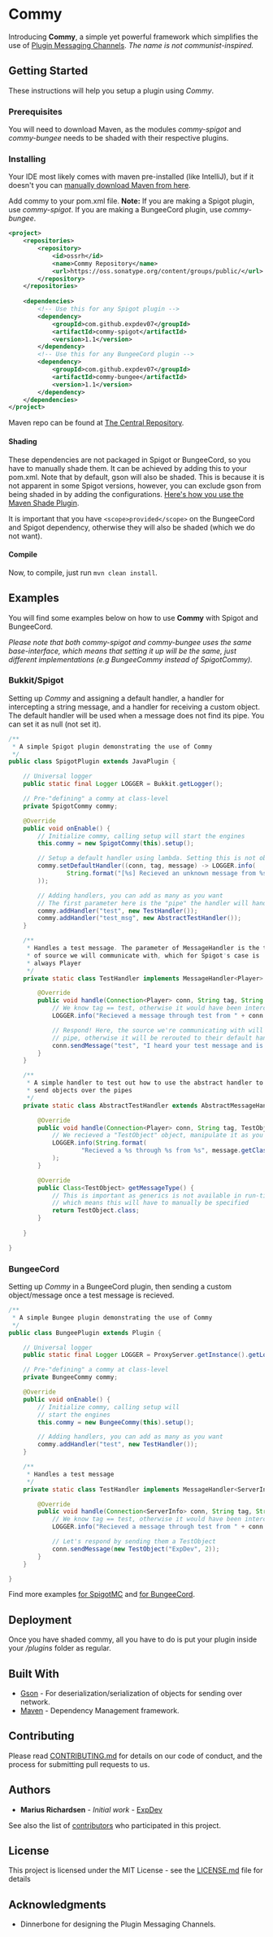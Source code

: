 # Commy

Introducing **Commy**, a simple yet powerful framework which simplifies the use of [Plugin Messaging Channels](https://www.spigotmc.org/wiki/bukkit-bungee-plugin-messaging-channel/). _The name is not communist-inspired._ 

## Getting Started

These instructions will help you setup a plugin using _Commy_.

### Prerequisites

You will need to download Maven, as the modules _commy-spigot_ and _commy-bungee_ needs to be shaded with their respective plugins.

### Installing

Your IDE most likely comes with maven pre-installed (like IntelliJ), but if it  doesn't you can [manually download Maven from here](https://maven.apache.org/download.cgi).

Add commy to your pom.xml file. **Note:** If you are making a Spigot plugin, use _commy-spigot_. If you are making a BungeeCord plugin, use _commy-bungee_.
````xml
<project>
    <repositories>
        <repository>
            <id>ossrh</id>
            <name>Commy Repository</name>
            <url>https://oss.sonatype.org/content/groups/public/</url>
        </repository>
    </repositories>
    
    <dependencies>
        <!-- Use this for any Spigot plugin -->
        <dependency>
            <groupId>com.github.expdev07</groupId>
            <artifactId>commy-spigot</artifactId>
            <version>1.1</version>
        </dependency>
        <!-- Use this for any BungeeCord plugin -->
        <dependency>
            <groupId>com.github.expdev07</groupId>
            <artifactId>commy-bungee</artifactId>
            <version>1.1</version>
        </dependency>
    </dependencies>
</project>
````

Maven repo can be found at [The Central Repository](https://search.maven.org/beta/search?q=g:com.github.expdev07). 

#### Shading
These dependencies are not packaged in Spigot or BungeeCord, so you have to manually shade them. It can be achieved by adding this to your pom.xml. Note that by default, gson will also be shaded. This is because it is not apparent in some Spigot versions, however, you can exclude gson from being shaded in by adding the configurations. [Here's how you use the Maven Shade Plugin](https://maven.apache.org/plugins/maven-shade-plugin/usage.html).

It is important that you have ``<scope>provided</scope>`` on the BungeeCord and Spigot dependency, otherwise they will also be shaded (which we do not want).

#### Compile
Now, to compile, just run ``mvn clean install``.

## Examples

You will find some examples below on how to use **Commy** with Spigot and BungeeCord. 

_Please note that both commy-spigot and commy-bungee uses the same base-interface, which means that setting it up will be the same, just different implementations (e.g BungeeCommy instead of SpigotCommy)._

### Bukkit/Spigot

Setting up _Commy_ and assigning a default handler, a handler for intercepting a string message, and a handler for receiving a custom object. The default handler will be used when a message does not find its pipe. You can set it as null (not set it).
```java
/**
 * A simple Spigot plugin demonstrating the use of Commy
 */
public class SpigotPlugin extends JavaPlugin {

    // Universal logger
    public static final Logger LOGGER = Bukkit.getLogger();

    // Pre-"defining" a commy at class-level
    private SpigotCommy commy;

    @Override
    public void onEnable() {
        // Initialize commy, calling setup will start the engines
        this.commy = new SpigotCommy(this).setup();

        // Setup a default handler using lambda. Setting this is not obligatory
        commy.setDefaultHandler((conn, tag, message) -> LOGGER.info(
                String.format("[%s] Recieved an unknown message from %s: %s", tag, conn.getSender().getName(), message)
        ));

        // Adding handlers, you can add as many as you want
        // The first parameter here is the "pipe" the handler will handle messages for
        commy.addHandler("test", new TestHandler());
        commy.addHandler("test_msg", new AbstractTestHandler());
    }

    /**
     * Handles a test message. The parameter of MessageHandler is the type
     * of source we will communicate with, which for Spigot's case is
     * always Player
     */
    private static class TestHandler implements MessageHandler<Player> {

        @Override
        public void handle(Connection<Player> conn, String tag, String message) {
            // We know tag == test, otherwise it would have been intercepted through the default handler
            LOGGER.info("Recieved a message through test from " + conn.getSender().getName() + ": " + message);

            // Respond! Here, the source we're communicating with will need to have a handler for the "test"
            // pipe, otherwise it will be rerouted to their default handler
            conn.sendMessage("test", "I heard your test message and is sending this back through the \"test\" pipe");
        }
    }

    /**
     * A simple handler to test out how to use the abstract handler to
     * send objects over the pipes
     */
    private static class AbstractTestHandler extends AbstractMessageHandler<Player, TestObject> {

        @Override
        public void handle(Connection<Player> conn, String tag, TestObject message) {
            // We recieved a "TestObject" object, manipulate it as you want
            LOGGER.info(String.format(
                    "Recieved a %s through %s from %s", message.getClass().getSimpleName(), tag, conn.getSender().getName())
            );
        }

        @Override
        public Class<TestObject> getMessageType() {
            // This is important as generics is not available in run-time,
            // which means this will have to manually be specified
            return TestObject.class;
        }
        
    }

}
```

### BungeeCord

Setting up _Commy_ in a BungeeCord plugin, then sending a custom object/message once a test message is recieved.
````java
/**
 * A simple Bungee plugin demonstrating the use of Commy
 */
public class BungeePlugin extends Plugin {

    // Universal logger
    public static final Logger LOGGER = ProxyServer.getInstance().getLogger();

    // Pre-"defining" a commy at class-level
    private BungeeCommy commy;

    @Override
    public void onEnable() {
        // Initialize commy, calling setup will
        // start the engines
        this.commy = new BungeeCommy(this).setup();

        // Adding handlers, you can add as many as you want
        commy.addHandler("test", new TestHandler());
    }

    /**
     * Handles a test message
     */
    private static class TestHandler implements MessageHandler<ServerInfo> {

        @Override
        public void handle(Connection<ServerInfo> conn, String tag, String message) {
            // We know tag == test, otherwise it would have been intercepted through the default handler
            LOGGER.info("Recieved a message through test from " + conn.getSender().getName() + ": " + message);

            // Let's respond by sending them a TestObject
            conn.sendMessage(new TestObject("ExpDev", 2));
        }
    }

}
````

Find more examples [for SpigotMC](spigot-plugin) and [for BungeeCord](bungee-plugin).

## Deployment

Once you have shaded commy, all you have to do is put your plugin inside your _/plugins_ folder as regular.

## Built With

* [Gson](https://github.com/google/gson) - For deserialization/serialization of objects for sending over network.
* [Maven](https://maven.apache.org/) - Dependency Management framework.

## Contributing

Please read [CONTRIBUTING.md](CONTRIBUTING.md) for details on our code of conduct, and the process for submitting pull requests to us.

## Authors

* **Marius Richardsen** - *Initial work* - [ExpDev](https://github.com/ExpDev07)

See also the list of [contributors](https://github.com/ExpDev07/Commy/contributors) who participated in this project.

## License

This project is licensed under the MIT License - see the [LICENSE.md](LICENSE.md) file for details

## Acknowledgments

* Dinnerbone for designing the Plugin Messaging Channels.
